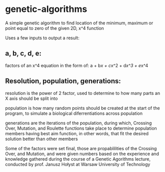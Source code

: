 # genetic-algorithms

A simple genetic algorithm to find location of the minimum, maximum or point equal to zero of the given 2D, x^4 function

Uses a few inputs to output a result:
## a, b, c, d, e:
  factors of an x^4 equation in the form of:
    a + b*x + c*x^2 + d*x^3 + e*x^4

## Resolution, population, generations:
  resolution is the power of 2 factor, used to determine to how many parts an X axis should be split into
  
  population is how many random points should be created at the start of the program, to simulate a biological
    diferrentiations across population
    
  generations are the iterations of the population, during which, Crossing Over, Mutation, and Roulette functions take place
    to determine population members having best aim function, in other words, that fit the desired solution better than other
    members
  
Some of the factors were set final, those are propablilities of the Crossing Over, and Mutation, and were given numbers based on the experience and knowledge gathered during the course of a Genetic Agorithms lecture, conducted by prof. Janusz Hołyst at Warsaw University of Technology
